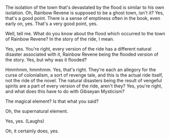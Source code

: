 The isolation of the town that's devastated by the flood is similar to his own isolation. Oh, Rainbow Revene is supposed to be a ghost town, isn't it? Yes, that's a good point. There is a sense of emptiness often in the book, even early on, yes. That's a very good point, yes.

Well, tell me. What do you know about the flood which occurred to the town of Rainbow Revene? In the story of the ride, I mean.

Yes, yes. You're right, every version of the ride has a different natural disaster associated with it, Rainbow Revene being the flooded version of the story. Yes, but why was it flooded?

Hmmhmm, hmmhmm. Yes, that's right. They're each an allegory for the curse of colonialism, a sort of revenge tale, and this is the actual ride itself, not the ride of the novel. The natural disasters being the result of vengeful spirits are a part of every version of the ride, aren't they? Yes, you're right, and what does this have to do with Gibseyan Mysticism?

The magical element? Is that what you said?

Oh, the supernatural element.

Yes, yes. (Laughs)

Oh, it certainly does, yes.